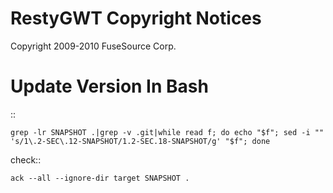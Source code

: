 RestyGWT Copyright Notices 
==========================

Copyright 2009-2010 FuseSource Corp.


Update Version In Bash
======================

::

    grep -lr SNAPSHOT .|grep -v .git|while read f; do echo "$f"; sed -i "" 's/1\.2-SEC\.12-SNAPSHOT/1.2-SEC.18-SNAPSHOT/g' "$f"; done


check::

    ack --all --ignore-dir target SNAPSHOT .
